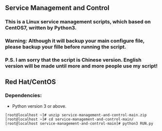 ## Service Management and Control

### This is a Linux service management scripts, which based on CentOS7, written by Python3. 
### Warning: Although it will backup your main configure file, please backup your fille before running the script.
### P.S. I am sorry that the script is Chinese version. English version will be made until more and more people use my script!

## Red Hat/CentOS

### Dependencies:
+ Python version 3 or above.
~~~
[root@localhost ~]# unzip service-management-and-control-main.zip
[root@localhost ~]# cd service-management-and-control-main/
[root@localhost service-management-and-control-main]# python3 RUN.py
~~~

